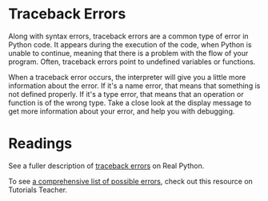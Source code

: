 # Traceback Errors

Along with syntax errors, traceback errors are a common type of error in Python code. It appears during the execution of the code, when Python is unable to continue, meaning that there is a problem with the flow of your program. Often, traceback errors point to undefined variables or functions.

When a traceback error occurs, the interpreter will give you a little more information about the error. If it's a name error, that means that something is not defined properly. If it's a type error, that means that an operation or function is of the wrong type. Take a close look at the display message to get more information about your error, and help you with debugging.

# Readings

See a fuller description of [traceback errors](https://realpython.com/python-traceback/) on Real Python. 

To see [a comprehensive list of possible errors](https://www.tutorialsteacher.com/python/error-types-in-python), check out this resource on Tutorials Teacher.

